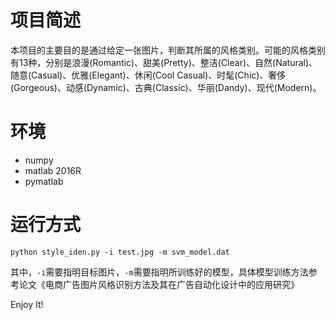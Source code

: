 # 项目简述
本项目的主要目的是通过给定一张图片，判断其所属的风格类别。可能的风格类别有13种，分别是浪漫(Romantic)、甜美(Pretty)、整洁(Clear)、自然(Natural)、随意(Casual)、优雅(Elegant)、休闲(Cool Casual)、时髦(Chic)、奢侈(Gorgeous)、动感(Dynamic)、古典(Classic)、华丽(Dandy)、现代(Modern)。

# 环境
- numpy
- matlab 2016R
- pymatlab

# 运行方式
`python style_iden.py -i test.jpg -m svm_model.dat`

其中，`-i`需要指明目标图片，`-m`需要指明所训练好的模型，具体模型训练方法参考论文《电商广告图片风格识别方法及其在广告自动化设计中的应用研究》


Enjoy It!